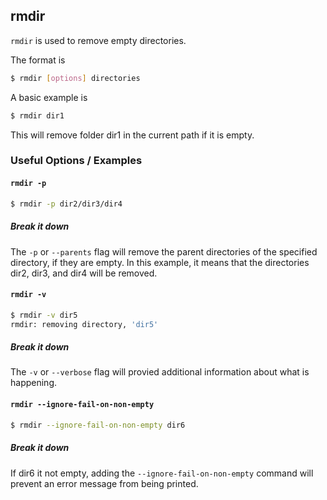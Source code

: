 ---
---

rmdir
--

`rmdir` is used to remove empty directories.

The format is

~~~ bash
$ rmdir [options] directories
~~~

<!--more-->

A basic example is

~~~ bash
$ rmdir dir1
~~~

This will remove folder dir1 in the current path if it is empty.

### Useful Options / Examples

#### `rmdir -p`

~~~ bash
$ rmdir -p dir2/dir3/dir4
~~~

##### Break it down
The `-p` or `--parents` flag will remove the parent directories of the specified directory, if they are empty. In this example, it means that the directories dir2, dir3, and dir4 will be removed.

#### `rmdir -v`

~~~ bash
$ rmdir -v dir5
rmdir: removing directory, 'dir5'
~~~

##### Break it down
The `-v` or `--verbose` flag will provied additional information about what is happening.

#### `rmdir --ignore-fail-on-non-empty`

~~~ bash
$ rmdir --ignore-fail-on-non-empty dir6
~~~

##### Break it down
If dir6 it not empty, adding the `--ignore-fail-on-non-empty` command will prevent an error message from being printed.
